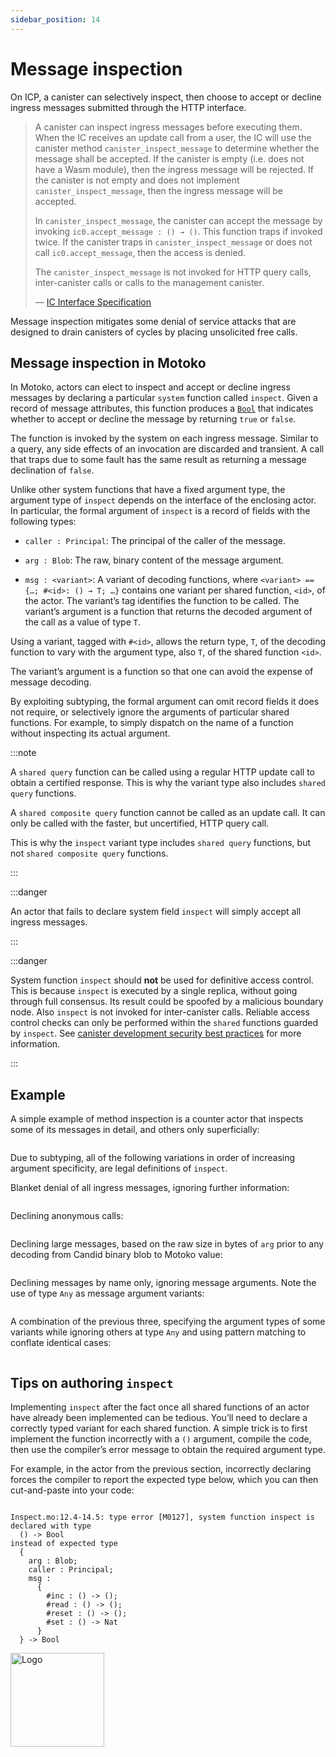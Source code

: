 ```yaml
---
sidebar_position: 14
---
```


# Message inspection



On ICP, a canister can selectively inspect, then choose to accept or decline ingress messages submitted through the HTTP interface.

> A canister can inspect ingress messages before executing them. When the IC receives an update call from a user, the IC will use the canister method `canister_inspect_message` to determine whether the message shall be accepted. If the canister is empty (i.e. does not have a Wasm module), then the ingress message will be rejected. If the canister is not empty and does not implement `canister_inspect_message`, then the ingress message will be accepted.
>
> In `canister_inspect_message`, the canister can accept the message by invoking `ic0.accept_message : () → ()`. This function traps if invoked twice. If the canister traps in `canister_inspect_message` or does not call `ic0.accept_message`, then the access is denied.
>
> The `canister_inspect_message` is not invoked for HTTP query calls, inter-canister calls or calls to the management canister.
>
> —  [IC Interface Specification](https://internetcomputer.org/docs/current/references/ic-interface-spec/#system-api-inspect-message)

Message inspection mitigates some denial of service attacks that are designed to drain canisters of cycles by placing unsolicited free calls.

## Message inspection in Motoko

In Motoko, actors can elect to inspect and accept or decline ingress messages by declaring a particular `system` function called `inspect`. Given a record of message attributes, this function produces a [`Bool`](../base/Bool.md) that indicates whether to accept or decline the message by returning `true` or `false`.

The function is invoked by the system on each ingress message. Similar to a query, any side effects of an invocation are discarded and transient. A call that traps due to some fault has the same result as returning a message declination of `false`.

Unlike other system functions that have a fixed argument type, the argument type of `inspect` depends on the interface of the enclosing actor. In particular, the formal argument of `inspect` is a record of fields with the following types:

-   `caller : Principal`: The principal of the caller of the message.

-   `arg : Blob`: The raw, binary content of the message argument.

-   `msg : <variant>`: A variant of decoding functions, where `<variant> == {…​; #<id>: () → T; …​}` contains one variant per shared function, `<id>`, of the actor. The variant’s tag identifies the function to be called. The variant’s argument is a function that returns the decoded argument of the call as a value of type `T`.

Using a variant, tagged with `#<id>`, allows the return type, `T`, of the decoding function to vary with the argument type, also `T`, of the shared function `<id>`.

The variant’s argument is a function so that one can avoid the expense of message decoding.

By exploiting subtyping, the formal argument can omit record fields it does not require, or selectively ignore the arguments of particular shared functions. For example, to simply dispatch on the name of a function without inspecting its actual argument.

:::note

A `shared query` function can be called using a regular HTTP update call to obtain a certified response. This is why the variant type also includes `shared query` functions.

A `shared composite query` function cannot be called as an update call. It can only be called with the faster, but uncertified, HTTP query call.

This is why the `inspect` variant type includes `shared query` functions, but not `shared composite query` functions.

:::

:::danger

An actor that fails to declare system field `inspect` will simply accept all ingress messages.

:::

:::danger

System function `inspect` should **not** be used for definitive access control. This is because `inspect` is executed by a single replica, without going through full consensus. Its result could be spoofed by a malicious boundary node. Also `inspect` is not invoked for inter-canister calls. Reliable access control checks can only be performed within the `shared` functions guarded by `inspect`. See [canister development security best practices](https://internetcomputer.org/docs/building-apps/security/iam/#do-not-rely-on-ingress-message-inspection) for more information.

:::

## Example

A simple example of method inspection is a counter actor that inspects some of its messages in detail, and others only superficially:

``` motoko file=../examples/InspectFull.mo
```

Due to subtyping, all of the following variations in order of increasing argument specificity, are legal definitions of `inspect`.

Blanket denial of all ingress messages, ignoring further information:

``` motoko no-repl file=../examples/InspectNone.mo#L10-L10
```

Declining anonymous calls:

``` motoko no-repl file=../examples/InspectCaller.mo#L12-L14
```

Declining large messages, based on the raw size in bytes of `arg` prior to any decoding from Candid binary blob to Motoko value:

``` motoko no-repl file=../examples/InspectArg.mo#L10-L13
```

Declining messages by name only, ignoring message arguments. Note the use of type `Any` as message argument variants:

``` motoko no-repl file=../examples/InspectName.mo#L10-L23
```

A combination of the previous three, specifying the argument types of some variants while ignoring others at type `Any` and using pattern matching to conflate identical cases:

``` motoko no-repl file=../examples/InspectMixed.mo#L12-L30
```

## Tips on authoring `inspect`

Implementing `inspect` after the fact once all shared functions of an actor have already been implemented can be tedious. You’ll need to declare a correctly typed variant for each shared function. A simple trick is to first implement the function incorrectly with a `()` argument, compile the code, then use the compiler’s error message to obtain the required argument type.

For example, in the actor from the previous section, incorrectly declaring forces the compiler to report the expected type below, which you can then cut-and-paste into your code:

``` motoko no-repl file=../examples/InspectTrick.mo#L11-L13
```

``` motoko no-repl
Inspect.mo:12.4-14.5: type error [M0127], system function inspect is declared with type
  () -> Bool
instead of expected type
  {
    arg : Blob;
    caller : Principal;
    msg :
      {
        #inc : () -> ();
        #read : () -> ();
        #reset : () -> ();
        #set : () -> Nat
      }
  } -> Bool
```

<img src="https://github.com/user-attachments/assets/844ca364-4d71-42b3-aaec-4a6c3509ee2e" alt="Logo" width="150" height="150" />
